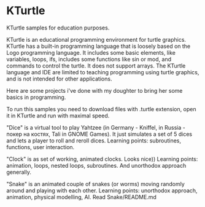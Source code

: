 # KTurtle
KTurtle samples for education purposes.

KTurtle is an educational programming environment for turtle graphics. 
KTurtle has a built-in programming language that is loosely based on the Logo programming language. 
It includes some basic elements, like variables, loops, ifs, includes some functions like sin or mod, and commands to control the turtle. 
It does not support arrays. 
The KTurtle language and IDE are limited to teaching programming using turtle graphics, and is not intended for other applications. 

Here are some projects i've done with my doughter to bring her some basics in programming.

To run this samples you need to download files with .turtle extension, open it in KTurtle and run with maximal speed.

"Dice" is a virtual tool to play Yahtzee (in Germany - Kniffel, in Russia - покер на костях, Tali in GNOME Games). It just simulates a set of 5 dices and lets a player to roll and reroll dices. Learning points: subroutines, functions, user interaction.

"Clock" is as set of working, animated clocks. Looks nice)) Learning points: animation, loops, nested loops, subroutines. And unorthodox approach generally.

"Snake" is an animated couple of snakes (or worms) moving randomly around and playing with each other. Learning points: unorthodox approach, animation, physical modelling, AI. Read Snake/README.md
